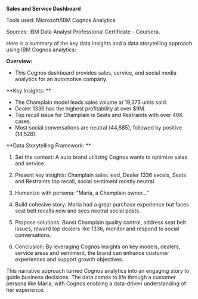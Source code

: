 **Sales and Service Dashboard**

Tools used: Microsoft/IBM Cognos Analytics

Sources: IBM Data Analyst Professional Certificate - Coursera.

Here is a summary of the key data insights and a data storytelling approach using IBM Cognos analytics:

**Overview:**
- This Cognos dashboard provides sales, service, and social media analytics for an automotive company.

**Key Insights: **
- The Champlain model leads sales volume at 19,373 units sold.  
- Dealer 1336 has the highest profitability at over $9M.
- Top recall issue for Champlain is Seats and Restraints with over 40K cases. 
- Most social conversations are neutral (44,885), followed by positive (14,528).

**Data Storytelling Framework:  **

1. Set the context: A auto brand utilizing Cognos wants to optimize sales and service.

2. Present key insights: Champlain sales lead, Dealer 1336 excels, Seats and Restraints top recall, social sentiment mostly neutral.

3. Humanize with persona: "Maria, a Champlain owner..."  

4. Build cohesive story: Maria had a great purchase experience but faces seat belt recalls now and sees neutral social posts.

5. Propose solutions: Boost Champlain quality control, address seat belt issues, reward top dealers like 1336, monitor and respond to social conversations.

6. Conclusion: By leveraging Cognos insights on key models, dealers, service areas and sentiment, the brand can enhance customer experiences and support growth objectives.

This narrative approach turned Cognos analytics into an engaging story to guide business decisions. The data comes to life through a customer persona like Maria, with Cognos enabling a data-driven understanding of her experience.
